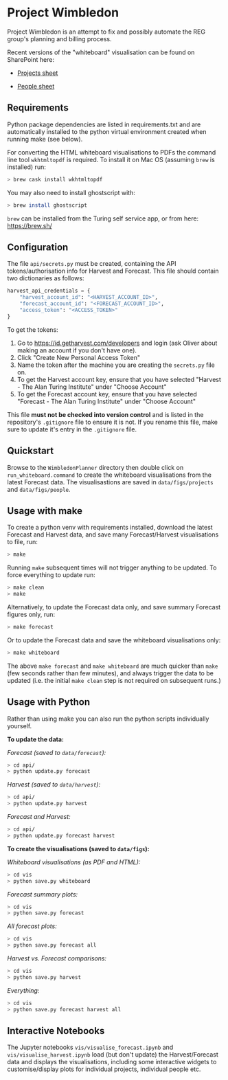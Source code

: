 # Project Wimbledon

Project Wimbledon is an attempt to fix and possibly automate the REG group's
planning and billing process.

Recent versions of the "whiteboard" visualisation can be found on SharePoint here:

* [Projects sheet](https://thealanturininstitute.sharepoint.com/:u:/s/ResearchEngineering/EawBPLOCSQVHvmQNwuz5Nd8Bv8leoZ5TjFXRE_TUtwvo7A?e=gUr6GO)

* [People sheet](https://thealanturininstitute.sharepoint.com/:u:/s/ResearchEngineering/EfI1jsHdKkNLsUoMa6lOc2gBgyPOtKigueTbnYXwHtFxnQ?e=VQkdTV)

## Requirements

Python package dependencies are listed in requirements.txt and are automatically installed to the python virtual environment
created when running make (see below).

For converting the HTML whiteboard visualisations to PDFs the command line tool `wkhtmltopdf` is required.
To install it on Mac OS (assuming `brew` is installed) run:
```bash
> brew cask install wkhtmltopdf
```

You may also need to install ghostscript with:
```bash
> brew install ghostscript
```

`brew` can be installed from the Turing self service app, or from here: https://brew.sh/

## Configuration

The file `api/secrets.py` must be created, containing the API tokens/authorisation info for Harvest and Forecast.
This file should contain two dictionaries as follows:

```python
harvest_api_credentials = {
    "harvest_account_id": "<HARVEST_ACCOUNT_ID>",
    "forecast_account_id": "<FORECAST_ACCOUNT_ID>",
    "access_token": "<ACCESS_TOKEN>"
}
```

To get the tokens:
1) Go to https://id.getharvest.com/developers and login (ask Oliver about making an account if you don't have one).
2) Click "Create New Personal Access Token"
3) Name the token after the machine you are creating the `secrets.py` file on.
4) To get the Harvest account key, ensure that you have selected "Harvest - The Alan Turing Institute" under "Choose Account"
5) To get the Forecast account key, ensure that you have selected "Forecast - The Alan Turing Institute" under "Choose Account"

This file **must not be checked into version control** and is listed in the repository's `.gitignore` file to ensure it is not.
If you rename this file, make sure to update it's entry in the `.gitignore` file.

## Quickstart

Browse to the `WimbledonPlanner` directory then double click on `run_whiteboard.command` to create the whiteboard visualisations from the latest Forecast data.
The visualisastions are saved in `data/figs/projects` and `data/figs/people`.

## Usage with make

To create a python venv with requirements installed, download the latest Forecast and Harvest data, and save many Forecast/Harvest visualisations to file, run:
```bash
> make
```

Running `make` subsequent times will not trigger anything to be updated. To force everything to update run:
```bash
> make clean
> make
```

Alternatively, to update the Forecast data only, and save summary Forecast figures only, run:
```bash
> make forecast
```

Or to update the Forecast data and save the whiteboard visualisations only:
```bash
> make whiteboard
```

The above `make forecast` and `make whiteboard` are much quicker than `make` (few seconds rather than few minutes), and always trigger the data to be updated (i.e. the initial `make clean` step is not required on subsequent runs.)

## Usage with Python

Rather than using make you can also run the python scripts individually yourself.

**To update the data:**

*Forecast (saved to `data/forecast`):*
```bash
> cd api/
> python update.py forecast
```

*Harvest (saved to `data/harvest`):*
```bash
> cd api/
> python update.py harvest
```

*Forecast and Harvest:*
```bash
> cd api/
> python update.py forecast harvest
```

**To create the visualisations (saved to `data/figs`):**

*Whiteboard visualisations (as PDF and HTML):*
```bash
> cd vis
> python save.py whiteboard
```

*Forecast summary plots:*
```bash
> cd vis
> python save.py forecast
```

*All forecast plots:*
```bash
> cd vis
> python save.py forecast all
```

*Harvest vs. Forecast comparisons:*
```bash
> cd vis
> python save.py harvest
```

*Everything:*
```bash
> cd vis
> python save.py forecast harvest all
```

## Interactive Notebooks

The Jupyter notebooks `vis/visualise_forecast.ipynb` and `vis/visualise_harvest.ipynb` load (but don't update) the Harvest/Forecast data and displays the visualisations, including some interactive widgets to customise/display plots for individual projects, individual people etc.
